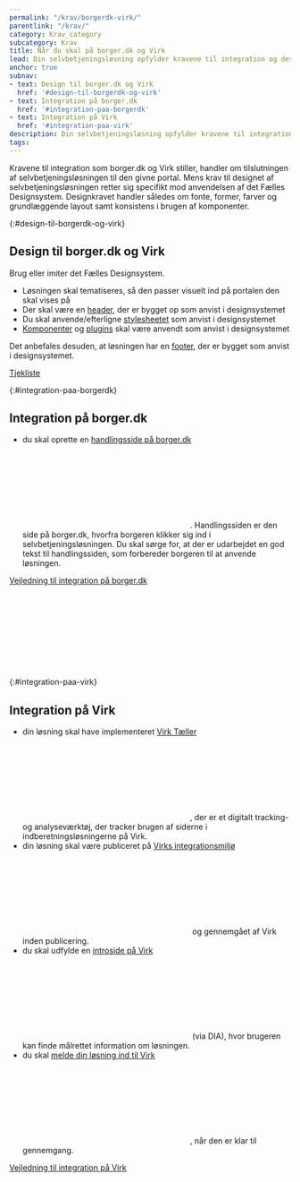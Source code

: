 ```yaml
---
permalink: "/krav/borgerdk-virk/"
parentlink: "/krav/"
category: Krav_category
subcategory: Krav
title: Når du skal på borger.dk og Virk
lead: Din selvbetjeningsløsning opfylder kravene til integration og design, når du har fulgt portalernes integrationsproces og anvendt det Fælles Designsystem som anvist.
anchor: true
subnav:
- text: Design til borger.dk og Virk
  href: '#design-til-borgerdk-og-virk'
- text: Integration på borger.dk
  href: '#integration-paa-borgerdk'
- text: Integration på Virk
  href: '#integration-paa-virk'
description: Din selvbetjeningsløsning opfylder kravene til integration og design, når du har fulgt portalernes integrationsproces og anvendt det Fælles Designsystem som anvist.
tags: 
---
```


Kravene til integration som borger.dk og Virk stiller, handler om tilslutningen af selvbetjeningsløsningen til den givne portal. Mens krav til designet af selvbetjeningsløsningen retter sig specifikt mod anvendelsen af det Fælles Designsystem. Designkravet handler således om fonte, former, farver og grundlæggende layout samt konsistens i brugen af komponenter.

{:#design-til-borgerdk-og-virk}
## Design til borger.dk og Virk

Brug eller imiter det Fælles Designsystem.

- Løsningen skal tematiseres, så den passer visuelt ind på portalen den skal vises på
- Der skal være en <a href="/komponenter/header/">header</a>, der er bygget op som anvist i designsystemet
- Du skal anvende/efterligne <a href="/kode/implementering/">stylesheetet</a> som anvist i designsystemet
- <a href="/komponenter/">Komponenter</a> og <a href="/kode/plugins/">plugins</a> skal være anvendt som anvist i designsystemet

Det anbefales desuden, at løsningen har en <a href="/komponenter/footer/">footer</a>, der er bygget som anvist i designsystemet.

<a href="/design/tjekliste/">Tjekliste</a>

{:#integration-paa-borgerdk}
## Integration på borger.dk

- du skal oprette en <a href="https://www.digitaliser.dk/resource/4134076" class="icon-link">handlingsside på borger.dk<svg class="icon-svg" focusable="false" aria-hidden="true" tabindex="-1"><use xlink:href="#open-in-new"></use></svg></a>. Handlingssiden er den side på borger.dk, hvorfra borgeren klikker sig ind i selvbetjeningsløsningen. Du skal sørge for, at der er udarbejdet en god tekst til handlingssiden, som forbereder borgeren til at anvende løsningen.

<a href="https://www.digitaliser.dk/resource/4134076" class="icon-link">Vejledning til integration på borger.dk<svg class="icon-svg" focusable="false" aria-hidden="true" tabindex="-1"><use xlink:href="#open-in-new"></use></svg></a>

{:#integration-paa-virk}
## Integration på Virk

- din løsning skal have implementeret <a href="https://myndighedsnet.virk.dk/virk-viden/virktoejer/services/virk-taeller" class="icon-link">Virk Tæller<svg class="icon-svg" focusable="false" aria-hidden="true" tabindex="-1"><use xlink:href="#open-in-new"></use></svg></a>, der er et digitalt tracking- og analyseværktøj, der tracker brugen af siderne i indberetningsløsningerne på Virk.
- din løsning skal være publiceret på <a href="https://myndighedsnet.virk.dk/virk-viden/integration-og-krav/proaktiv-tilrettelaeggelse/myndighedernes-forarbejde" class="icon-link">Virks integrationsmiljø<svg class="icon-svg" focusable="false" aria-hidden="true" tabindex="-1"><use xlink:href="#open-in-new"></use></svg></a> og gennemgået af Virk inden publicering.
- du skal udfylde en <a href="https://myndighedsnet.virk.dk/virk-viden/virktoejer/indhold-paa-virk" class="icon-link">introside på Virk<svg class="icon-svg" focusable="false" aria-hidden="true" tabindex="-1"><use xlink:href="#open-in-new"></use></svg></a> (via DIA), hvor brugeren kan finde målrettet information om løsningen.
- du skal <a href="https://myndighedsnet.virk.dk/virk-viden/integration-og-krav/proaktiv-tilrettelaeggelse/myndighedernes-forarbejde" class="icon-link">melde din løsning ind til Virk<svg class="icon-svg" focusable="false" aria-hidden="true" tabindex="-1"><use xlink:href="#open-in-new"></use></svg></a>, når den er klar til gennemgang.

<a href="https://myndighedsnet.virk.dk/virk-viden/integration-og-krav" class="icon-link">Vejledning til integration på Virk<svg class="icon-svg" focusable="false" aria-hidden="true" tabindex="-1"><use xlink:href="#open-in-new"></use></svg></a>

